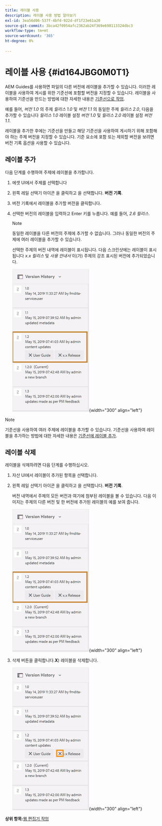 ```yaml
---
title: 레이블 사용
description: 레이블 사용 방법 알아보기
exl-id: 3ea56d06-537f-4bfd-922d-df1f23e61a20
source-git-commit: 3bca42f0954afc2362ab24f369e698113324dbc3
workflow-type: tm+mt
source-wordcount: '365'
ht-degree: 0%

---
```


# 레이블 사용 {#id164JBG0M0T1}

AEM Guides를 사용하면 파일의 다른 버전에 레이블을 추가할 수 있습니다. 이러한 레이블을 사용하여 게시를 위한 기준선에 포함할 버전을 지정할 수 있습니다. 레이블을 사용하여 기준선을 만드는 방법에 대한 자세한 내용은 [기준선으로 작업](generate-output-use-baseline-for-publishing.md#).

예를 들어, *버전 1.0* 의 주제 *릴리스 1.0* 및 *버전 1.1* 의 동일한 주제 *릴리스 2.0*, 다음을 추가할 수 있습니다 *릴리스 1.0* 레이블 설정 *버전 1.0* 및 *릴리스 2.0* 레이블 설정 *버전 1.1*.

레이블을 추가한 후에는 기준선을 만들고 해당 기준선을 사용하여 게시하기 위해 포함해야 하는 주제 버전을 지정할 수 있습니다. 기준 요소에 포함 또는 제외할 버전을 보려면 버전 기록 옵션을 사용할 수 있습니다.

## 레이블 추가

다음 단계를 수행하여 주제에 레이블을 추가합니다.

1. 에셋 UI에서 주제를 선택합니다
1. 왼쪽 레일 선택기 아이콘 을 클릭하고 을 선택합니다. **버전 기록**.
1. 버전 기록에서 레이블을 추가할 버전을 클릭합니다.

1. 선택한 버전의 레이블을 입력하고 Enter 키를 누릅니다. 예를 들어, *2.6 릴리스*.

   >[!NOTE]
   >
   > 동일한 레이블을 다른 버전의 주제에 추가할 수 없습니다. 그러나 동일한 버전의 주제에 여러 레이블을 추가할 수 있습니다.

   선택한 주제의 버전 내역에 레이블이 표시됩니다. 다음 스크린샷에는 레이블이 표시됩니다 *x.x 릴리스* 및 *사용 안내서* 이(가) 주제의 강조 표시된 버전에 추가되었습니다.

   ![](images/labels.png){width="300" align="left"}

>[!NOTE]
>
> 기준선을 사용하여 여러 주제에 레이블을 추가할 수 있습니다. 기준선을 사용하여 레이블을 추가하는 방법에 대한 자세한 내용은 [기준선에 레이블 추가](generate-output-use-baseline-for-publishing.md#id184KD0T305Z).

## 레이블 삭제

레이블을 삭제하려면 다음 단계를 수행하십시오.

1. 자산 UI에서 레이블이 추가된 항목을 선택합니다.
1. 왼쪽 레일 선택기 아이콘 을 클릭하고 을 선택합니다. **버전 기록**.

   버전 내역에서 주제의 모든 버전과 여기에 첨부된 레이블을 볼 수 있습니다. 다음 이미지는 주제의 다른 버전 및 한 버전에 추가된 레이블의 예를 보여 줍니다.

   ![](images/labels.png){width="300" align="left"}

1. 삭제 버튼을 클릭합니다.**X**\) 레이블을 삭제합니다.

   ![](images/delete-labels.png){width="300" align="left"}


**상위 항목:**[&#x200B;웹 편집기 작업](web-editor.md)
